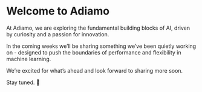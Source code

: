# Welcome to Adiamo

At Adiamo, we are exploring the fundamental building blocks of AI, driven by curiosity and a passion for innovation.

In the coming weeks we’ll be sharing something we’ve been quietly working on - designed to push the boundaries of performance and flexibility in machine learning.

We’re excited for what’s ahead and look forward to sharing more soon.

Stay tuned. 🚀
